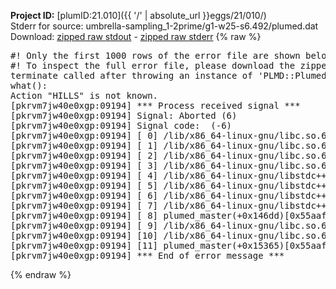 **Project ID:** [plumID:21.010]({{ '/' | absolute_url }}eggs/21/010/)  
Stderr for source:  umbrella-sampling_1-2prime/g1-w25-s6.492/plumed.dat   
Download: [zipped raw stdout](plumed.dat.plumed_master.stdout.txt.zip) - [zipped raw stderr](plumed.dat.plumed_master.stderr.txt.zip) 
{% raw %}
<pre>
#! Only the first 1000 rows of the error file are shown below
#! To inspect the full error file, please download the zipped raw stderr file above
terminate called after throwing an instance of 'PLMD::Plumed::Exception'
what():
Action "HILLS" is not known.
[pkrvm7jw40e0xgp:09194] *** Process received signal ***
[pkrvm7jw40e0xgp:09194] Signal: Aborted (6)
[pkrvm7jw40e0xgp:09194] Signal code:  (-6)
[pkrvm7jw40e0xgp:09194] [ 0] /lib/x86_64-linux-gnu/libc.so.6(+0x45330)[0x7fd34e645330]
[pkrvm7jw40e0xgp:09194] [ 1] /lib/x86_64-linux-gnu/libc.so.6(pthread_kill+0x11c)[0x7fd34e69eb2c]
[pkrvm7jw40e0xgp:09194] [ 2] /lib/x86_64-linux-gnu/libc.so.6(gsignal+0x1e)[0x7fd34e64527e]
[pkrvm7jw40e0xgp:09194] [ 3] /lib/x86_64-linux-gnu/libc.so.6(abort+0xdf)[0x7fd34e6288ff]
[pkrvm7jw40e0xgp:09194] [ 4] /lib/x86_64-linux-gnu/libstdc++.so.6(+0xa5ff5)[0x7fd34eaa5ff5]
[pkrvm7jw40e0xgp:09194] [ 5] /lib/x86_64-linux-gnu/libstdc++.so.6(+0xbb0da)[0x7fd34eabb0da]
[pkrvm7jw40e0xgp:09194] [ 6] /lib/x86_64-linux-gnu/libstdc++.so.6(_ZSt10unexpectedv+0x0)[0x7fd34eaa5a55]
[pkrvm7jw40e0xgp:09194] [ 7] /lib/x86_64-linux-gnu/libstdc++.so.6(+0xa5a6f)[0x7fd34eaa5a6f]
[pkrvm7jw40e0xgp:09194] [ 8] plumed_master(+0x146dd)[0x55aaf51476dd]
[pkrvm7jw40e0xgp:09194] [ 9] /lib/x86_64-linux-gnu/libc.so.6(+0x2a1ca)[0x7fd34e62a1ca]
[pkrvm7jw40e0xgp:09194] [10] /lib/x86_64-linux-gnu/libc.so.6(__libc_start_main+0x8b)[0x7fd34e62a28b]
[pkrvm7jw40e0xgp:09194] [11] plumed_master(+0x15365)[0x55aaf5148365]
[pkrvm7jw40e0xgp:09194] *** End of error message ***
</pre>
{% endraw %}
